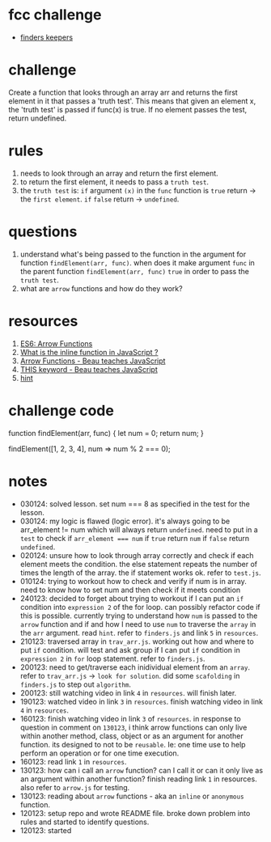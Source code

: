 # fcc challenge
- [finders keepers](https://www.freecodecamp.org/learn/javascript-algorithms-and-data-structures/basic-algorithm-scripting/finders-keepers)

# challenge
Create a function that looks through an array arr and returns the first element in it that passes a 'truth test'. This means that given an element x, the 'truth test' is passed if func(x) is true. If no element passes the test, return undefined.

# rules
1. needs to look through an array and return the first element.
2. to return the first element, it needs to pass a `truth test`.
3. the `truth test` is: `if` argument `(x)` in the `func` function is `true` return -> the `first element`. `if` `false` return -> `undefined`.

# questions
1. understand what's being passed to the function in the argument for function `findElement(arr, func)`. when does it make argument `func` in the parent function `findElement(arr, func)` `true` in order to pass the `truth test`.
2. what are `arrow` functions and how do they work?

# resources
1. [ES6: Arrow Functions](https://javascript.plainenglish.io/es6-arrow-function-784f8848d271)
2. [What is the inline function in JavaScript ?](https://www.geeksforgeeks.org/what-is-the-inline-function-in-javascript/)
3. [Arrow Functions - Beau teaches JavaScript](https://www.youtube.com/watch?v=22fyYvxz-do)
4. [THIS keyword - Beau teaches JavaScript](https://www.youtube.com/watch?v=eOI9GzMfd24)
5. [hint](https://forum.freecodecamp.org/t/freecodecamp-challenge-guide-finders-keepers/16016)

# challenge code
function findElement(arr, func) {
  let num = 0;
  return num;
}

findElement([1, 2, 3, 4], num => num % 2 === 0);

# notes
- 030124: solved lesson. set num === 8 as specified in the test for the lesson.
- 030124: my logic is flawed (logic error). it's always going to be arr_element != num which will always return `undefined`. need to put in a `test` to check if `arr_element === num` if `true` return `num` if `false` return `undefined`.
- 020124: unsure how to look through array correctly and check if each element meets the condition. the else statement repeats the number of times the length of the array. the if statement works ok. refer to `test.js`.
- 010124: trying to workout how to check and verify if num is in array. need to know how to set num and then check if it meets condition
- 240123: decided to forget about trying to workout if I can put an `if` condition into `expression 2` of the for loop. can possibly refactor code if this is possible. currently trying to understand how `num` is passed to the `arrow` function and if and how I need to use `num` to traverse the `array` in the `arr` argument. read `hint`. refer to `finders.js` and link `5` in `resources`.
- 210123: traversed array in `trav_arr.js`. working out how and where to put `if` condition. will test and ask group if I can put `if` condition in `expression 2` in `for` loop statement. refer to `finders.js`.
- 200123: need to get/traverse each inidividual element from an `array`. refer to `trav_arr.js` -> `look for solution`. did some `scafolding` in `finders.js` to step out `algorithm`.
- 200123: still watching video in link `4` in `resources`. will finish later.
- 190123: watched video in link `3` in `resources`. finish watching video in link `4` in `resources`.
- 160123: finish watching video in link `3` of `resources`. in response to question in comment on `130123`, i think arrow functions can only live within another method, class, object or as an argument for another function. its designed to not to be `reusable`. Ie: one time use to help perform an operation or for one time execution.
- 160123: read link `1` in `resources`.
- 130123: how can i call an `arrow` function? can I call it or can it only live as an argument within another function? finish reading link `1` in resources. also refer to `arrow.js` for testing.
- 130123: reading about `arrow` functions - aka an `inline` or `anonymous` function.
- 120123: setup repo and wrote README file. broke down problem into rules and started to identify questions.
- 120123: started